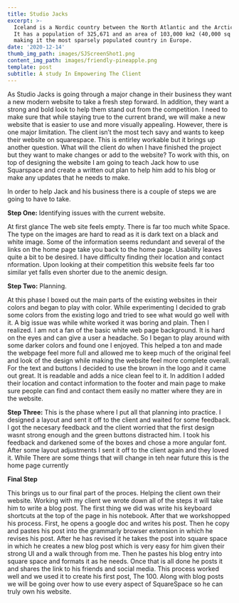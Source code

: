```yaml
---
title: Studio Jacks
excerpt: >-
  Iceland is a Nordic country between the North Atlantic and the Arctic Ocean.
  It has a population of 325,671 and an area of 103,000 km2 (40,000 sq mi),
  making it the most sparsely populated country in Europe.
date: '2020-12-14'
thumb_img_path: images/SJScreenShot1.png
content_img_path: images/friendly-pineapple.png
template: post
subtitle: A study In Empowering The Client
---
```


As Studio Jacks is going through a major change in their business they want a new modern website to take a fresh step forward. In addition, they want a strong and bold look to help them stand out from the competition. I need to make sure that while staying true to the current brand, we will make a new website that is easier to use and more visually appealing.
However, there is one major limitation. The client isn’t the most tech savy and wants to keep their website on squarespace. This is entirley workable but it brings up another question. What will the client do when I have finished the project but they want to make changes or add to the website? To work with this, on top of designing the website I am going to teach Jack how to use Squarspace and create a written out plan to help him add to his blog or make any updates that he needs to make.

In order to help Jack and his business there is a couple of steps we are going to have to take.

**Step One:** Identifying issues with the current website.

At first glance The web site feels empty. There is far too much white Space. The type on the images are hard to read as it is dark text on a black and white image. Some of the information seems redundant and several of the links on the home page take you back to the home page. Usability leaves quite a bit to be desired. I have difficulty finding their  location and contact nformation. Upon looking at their competition this website feels far too similar yet falls even shorter due to the anemic design.

**Step Two:** Planning.

At this phase I boxed out the main parts of the existing websites in their colors and began to play with color. While experimenting I decided to grab some colors from the existing logo and tried to see what would go well with it. A big issue was while white worked it was boring and plain. Then I realized. I am not a fan of the basic white web page background. It is hard on the eyes and can give a user a headache. So I began to play around with some darker colors and found one I enjoyed. This helped a ton and made the webpage feel more full and allowed me to keep much of the original feel and look of the design while making the website feel more complete overall. For the text and buttons I decided to use the brown in the logo and it came out great. It is readable and adds a nice clean feel to it. In addition I added their location and contact information to the footer and main page to make sure people can find and contact them easily no matter where they are in the website.

**Step Three:**
This is the phase where I put all that planning into practice. I designed a layout and sent it off to the client and waited for some feedback. I got the necesary feedback and the client worried that the first design wasnt strong enough and the green buttons distracted him. I took his feedback and darkened some of the boxes and chose a more angular font. After some layout adjustments I sent it off to the client again and they loved it. While There are some things that will change in teh near future this is the home page currently

**Final Step**

This brings us to our final part of the proces. Helping the client own their website. Working with my client we wrote down all of the steps it will take him to write a blog post. The first thing we did was write his keyboard shortcuts at the top of the page in his notebook. After that we workshopped his process. First, he opens a google doc and writes his post. Then he copy and pastes his post into the grammarly browser extension in which he revises his post. After he has revised it he takes the post into square space in which he creates a new blog post which is very easy for him given their strong UI and a walk through from me. Then he pastes his blog entry into square space and formats it as he needs. Once that is all done he posts it and shares the link to his friends and social media. This process worked well and we used it to create his first post, The 100. Along with blog posts we will be going over how to use every aspect of SquareSpace so he can truly own his website.
